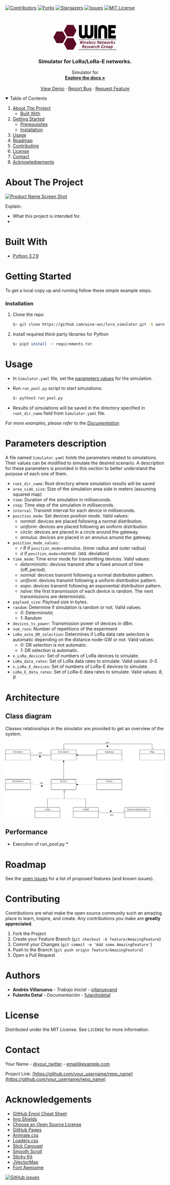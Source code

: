 <!--
*** Thanks for checking out the Best-README-Template. If you have a suggestion
*** that would make this better, please fork the repo and create a pull request
*** or simply open an issue with the tag "enhancement".
*** Thanks again! Now go create something AMAZING! :D
-->



<!-- PROJECT SHIELDS -->
<!--
*** I'm using markdown "reference style" links for readability.
*** Reference links are enclosed in brackets [ ] instead of parentheses ( ).
*** See the bottom of this document for the declaration of the reference variables
*** for contributors-url, forks-url, etc. This is an optional, concise syntax you may use.
*** https://www.markdownguide.org/basic-syntax/#reference-style-links
-->
[![Contributors][contributors-shield]][contributors-url]
[![Forks][forks-shield]][forks-url]
[![Stargazers][stars-shield]][stars-url]
[![Issues][issues-shield]][issues-url]
[![MIT License][license-shield]][license-url]



<!-- PROJECT LOGO -->
<br />
<p align="center">
  <a href="https://github.com/wine-uoc/lora_simulator/tree/aaron">
    <img src="images/WiNe_logo.png" alt="Logo" width="200" height="80">
  </a>

  <h3 align="center">Simulator for LoRa/LoRa-E networks.</h3>

  <p align="center">
    Simulator for 
    <br />
    <a href="https://github.com/wine-uoc/lora_simulator/tree/aaron"><strong>Explore the docs »</strong></a>
    <br />
    <br />
    <a href="https://github.com/wine-uoc/lora_simulator/tree/aaron">View Demo</a>
    ·
    <a href="https://github.com/wine-uoc/lora_simulator/tree/aaron/issues">Report Bug</a>
    ·
    <a href="https://github.com/wine-uoc/lora_simulator/tree/aaron/issues">Request Feature</a>
  </p>
</p>



<!-- TABLE OF CONTENTS -->
<details open="open">
  <summary>Table of Contents</summary>
  <ol>
    <li>
      <a href="#about-the-project">About The Project</a>
      <ul>
        <li><a href="#built-with">Built With</a></li>
      </ul>
    </li>
    <li>
      <a href="#getting-started">Getting Started</a>
      <ul>
        <li><a href="#prerequisites">Prerequisites</a></li>
        <li><a href="#installation">Installation</a></li>
      </ul>
    </li>
    <li><a href="#usage">Usage</a></li>
    <li><a href="#roadmap">Roadmap</a></li>
    <li><a href="#contributing">Contributing</a></li>
    <li><a href="#license">License</a></li>
    <li><a href="#contact">Contact</a></li>
    <li><a href="#acknowledgements">Acknowledgements</a></li>
  </ol>
</details>



<!-- ABOUT THE PROJECT -->
# About The Project

[![Product Name Screen Shot][product-screenshot]](https://example.com)

Explain: 

* What this project is intended for.
* 

# Built With


* [Python 3.7.9](https://www.python.org/)

<!-- GETTING STARTED -->
# Getting Started

To get a local copy up and running follow these simple example steps.

### Installation

1. Clone the repo
   ```sh
   $> git clone https://github.com/wine-uoc/lora_simulator.git -b aaron
   ```
2. Install required third-party libraries for Python
    ```sh
    $> pip3 install -r requirements.txt
    ```

<!-- USAGE EXAMPLES -->
# Usage

* In ``Simulator.yaml`` file, set the [parameters values](#parameters-description) for the simulation. 

* Run ``run_pool.py`` script to start simulations:
    ```sh
    $> python3 run_pool.py
    ```

* Results of simulations will be saved in the directory specified in ``root_dir_name`` field from ``Simulator.yaml`` file.


_For more examples, please refer to the [Documentation](https://example.com)_

# Parameters description

A file named ``Simulator.yaml`` holds the parameters related to simulations. Their values can be modified to simulate the desired scenario. A description for these parameters is provided in this section to better understand the purpose of each one of them.

*  ``root_dir_name``: Root directory where simulation results will be saved
*  ``area_side_size``: Size of the simulation area side in meters (assuming squared map)
*  ``time``: Duration of the simulation in milliseconds.
*  ``step``: Time step of the simulation in milliseconds.
*  ``interval``: Transmit interval for each device in milliseconds.
*  ``position_mode``: Set devices position mode. Valid values:
   *  _normal_: devices are placed following a normal distribution.
   *  _uniform_: devices are placed following an uniform distribution.
   *  _circle_: devices are placed in a circle around the gateway.
   *  _annulus_: devices are placed in an annulus around the gateway.
*  ``position_mode_values``: 
   *  _$r$ $R$_ if ``position_mode``=_annulus_. (inner radius and outer radius)
   *   _$\sigma$_ if ``position_mode``=_normal_. (std. deviation)
*  ``time_mode``: Time error mode for transmitting devices. Valid values: 
   *  _deterministic_: devices transmit after a fixed amount of time (off_period).  
   *  _normal_: devices transmit following a normal distribution pattern. 
   *  _uniform_: devices transmit following a uniform distribution pattern. 
   *  _expo_: devices transmit following an exponential distribution pattern. 
   *  _naive_: the first transmission of each device is random. The next transmissions are deterministic.
*  ``payload_size``: Payload size in bytes.
*  ``random``: Determine if simulation is random or not. Valid values:
   *  _0_: Deterministic
   *  _1_: Random
*  ``devices_tx_power``: Transmission power of devices in dBm.
*  ``num_runs``: Number of repetitions of the experiment
*  ``LoRa_auto_DR_selection``: Determines if LoRa data rate selection is automatic depending on the distance node-GW or not. Valid values:
   *  _0_: DR selection is not automatic.
   *  _1_: DR selection is automatic.
*  ``n_LoRa_devices``: Set of numbers of LoRa devices to simulate.
*  ``LoRa_data_rates``: Set of LoRa data rates to simulate. Valid values: _0_-_5_.
*  ``n_LoRa_E_devices``: Set of numbers of LoRa-E devices to simulate.
*  ``LoRa_E_data_rates``: Set of LoRa-E data rates to simulate. Valid values: _8_, _9_

# Architecture

## Class diagram

Classes relationships in the simulator are provided to get an overview of the system.

![image](https://github.com/wine-uoc/lora_simulator/blob/aaron/images/ClassDiagram.png)


## Performance

*  Execution of run_pool.py
    * 

<!-- ROADMAP -->
# Roadmap

See the [open issues](https://github.com/othneildrew/Best-README-Template/issues) for a list of proposed features (and known issues).


<!-- CONTRIBUTING -->
# Contributing

Contributions are what make the open source community such an amazing place to learn, inspire, and create. Any contributions you make are **greatly appreciated**.

1. Fork the Project
2. Create your Feature Branch (`git checkout -b feature/AmazingFeature`)
3. Commit your Changes (`git commit -m 'Add some AmazingFeature'`)
4. Push to the Branch (`git push origin feature/AmazingFeature`)
5. Open a Pull Request


# Authors

* **Andrés Villanueva** - *Trabajo Inicial* - [villanuevand](https://github.com/villanuevand)
* **Fulanito Detal** - *Documentación* - [fulanitodetal](#fulanito-de-tal)

<!-- LICENSE -->
# License

Distributed under the MIT License. See `LICENSE` for more information.



<!-- CONTACT -->
# Contact

Your Name - [@your_twitter](https://twitter.com/your_username) - email@example.com

Project Link: [https://github.com/your_username/repo_name](https://github.com/your_username/repo_name)


<!-- ACKNOWLEDGEMENTS -->
# Acknowledgements
* [GitHub Emoji Cheat Sheet](https://www.webpagefx.com/tools/emoji-cheat-sheet)
* [Img Shields](https://shields.io)
* [Choose an Open Source License](https://choosealicense.com)
* [GitHub Pages](https://pages.github.com)
* [Animate.css](https://daneden.github.io/animate.css)
* [Loaders.css](https://connoratherton.com/loaders)
* [Slick Carousel](https://kenwheeler.github.io/slick)
* [Smooth Scroll](https://github.com/cferdinandi/smooth-scroll)
* [Sticky Kit](http://leafo.net/sticky-kit)
* [JVectorMap](http://jvectormap.com)
* [Font Awesome](https://fontawesome.com)





<!-- MARKDOWN LINKS & IMAGES -->
<!-- https://www.markdownguide.org/basic-syntax/#reference-style-links -->
[contributors-shield]: https://img.shields.io/github/contributors/wine-uoc/lora_simulator?style=for-the-badge
[contributors-url]: https://github.com/wine-uoc/lora_simulator/graphs/contributors
[forks-shield]: https://img.shields.io/github/forks/wine-uoc/lora_simulator?style=for-the-badge
[forks-url]: https://github.com/wine-uoc/lora_simulator/network/members
[stars-shield]: https://img.shields.io/github/stars/wine-uoc/lora_simulator?style=for-the-badge
[stars-url]: https://github.com/othneildrew/Best-README-Template/stargazers
[issues-shield]: https://img.shields.io/github/issues/wine-uoc/lora_simulator?style=for-the-badge
[issues-url]: https://github.com/othneildrew/Best-README-Template/issues
[license-shield]: https://img.shields.io/github/license/wine-uoc/lora_simulator?style=for-the-badge
[license-url]: https://github.com/othneildrew/Best-README-Template/blob/master/LICENSE.txt
[product-screenshot]: images/screenshot.png

[![GitHub issues](https://img.shields.io/github/issues/wine-uoc/lora_simulator)](https://github.com/wine-uoc/lora_simulator/issues)
